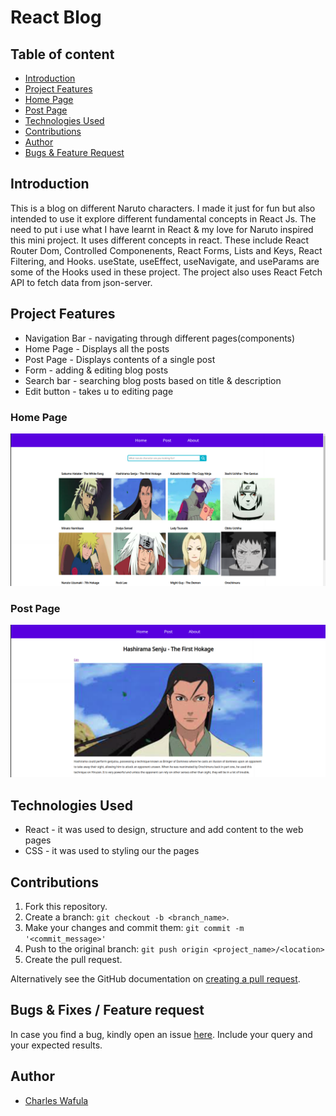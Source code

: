 # React Blog

## Table of content

+ [Introduction](#introduction)
+ [Project Features](#project-features)
+ [Home Page](#home-page)
+ [Post Page](#post-page)
+ [Technologies Used](#technologies-used)
+ [Contributions](#contributions)
+ [Author](#author)
+ [Bugs & Feature Request](#bugs--fixes--feature-request)

## Introduction

This is a blog on different Naruto characters. I made it just for fun but also intended to use it explore different fundamental concepts in React Js. The need to put i use what I have learnt in React & my love for Naruto inspired this mini project. It uses different concepts in react. These include React Router Dom, Controlled Componenents, React Forms, Lists and Keys, React Filtering, and Hooks. useState, useEffect, useNavigate, and useParams are some of the Hooks used in these project. The project also uses React Fetch API to fetch data from json-server.

## Project Features

* Navigation Bar - navigating through different pages(components)
* Home Page - Displays all the posts
* Post Page - Displays contents of a single post
* Form - adding & editing blog posts
* Search bar - searching blog posts based on title & description
* Edit button - takes u to editing page
### Home Page

![image](https://github.com/WMCharles/React-Blog/blob/main/hoome.png)

### Post Page

![image](https://github.com/WMCharles/React-Blog/blob/main/single-post.png)

## Technologies Used

* React - it was used to design, structure and add content to the web pages
* CSS - it was used to styling our the pages 

## Contributions

1. Fork this repository.
2. Create a branch: `git checkout -b <branch_name>`.
3. Make your changes and commit them: `git commit -m '<commit_message>'`
4. Push to the original branch: `git push origin <project_name>/<location>`
5. Create the pull request.

Alternatively see the GitHub documentation on [creating a pull request](https://help.github.com/en/github/collaborating-with-issues-and-pull-requests/creating-a-pull-request).

## Bugs & Fixes / Feature request

In case you find a bug, kindly open an issue [here](https://https://github.com/WMCharles/Auction-Site/issues/new). Include your query and your expected results.

## Author

+ [Charles Wafula](https://github.com/WMCharles)
